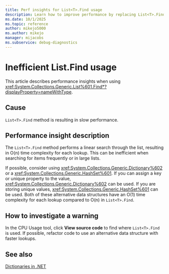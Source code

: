 ```yaml
---
title: Perf insights for List<T>.Find usage
description: Learn how to improve performance by replacing List<T>.Find with Dictionary<TKey, TValue>.
ms.date: 10/1/2025
ms.topic: reference
author: mikejo5000
ms.author: mikejo
manager: mijacobs
ms.subservice: debug-diagnostics
---
```


# Inefficient List<T>.Find usage

This article describes performance insights when using <xref:System.Collections.Generic.List%601.Find*?displayProperty=nameWithType>.

## Cause

`List<T>.Find` method is resulting in slow performance.

## Performance insight description

The `List<T>.Find` method performs a linear search through the list, resulting in O(n) time complexity for each lookup. This can be inefficient when searching for items frequently or in large lists.

If possible, consider using <xref:System.Collections.Generic.Dictionary%602> or a <xref:System.Collections.Generic.HashSet%601>. If you can assign a key or unique property to the value, <xref:System.Collections.Generic.Dictionary%602> can be used. If you are storing unique values, <xref:System.Collections.Generic.HashSet%601> can be used. Both of these alternative data structures have an O(1) time complexity for each lookup compared to O(n) in `List<T>.Find`.

## How to investigate a warning

In the CPU Usage tool, click **View source code** to find where `List<T>.Find` is used. If possible, refactor code to use an alternative data structure with faster lookups.

## See also

[Dictionaries in .NET](https://learn.microsoft.com/dotnet/api/system.collections.generic.dictionary-2)
